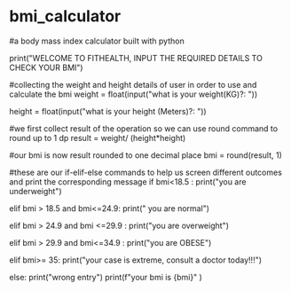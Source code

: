 # bmi_calculator
#a body mass index calculator built with python

print("WELCOME TO FITHEALTH, INPUT THE REQUIRED DETAILS TO CHECK YOUR BMI")


#collecting the weight and height details of user in order to use and calculate the bmi
weight = float(input("what is your weight(KG)?:  "))

height = float(input("what is your height (Meters)?:  "))


#we first collect result of the operation so we can use round command to round up to 1 dp
result = weight/ (height*height)

#our bmi is now result rounded to one decimal place
bmi = round(result, 1)

#these are our if-elif-else commands to help us screen different outcomes and print the corresponding message 
if bmi<18.5 :
    print("you are underweight")

elif bmi > 18.5 and bmi<=24.9:
    print(" you are normal")


elif bmi > 24.9 and bmi <=29.9 :
    print("you are overweight")

elif bmi > 29.9 and bmi<=34.9 :
    print("you are OBESE")

elif bmi>= 35:
    print("your case is extreme, consult a doctor today!!!")

else:
    print("wrong entry")
print(f"your bmi is {bmi}" )
